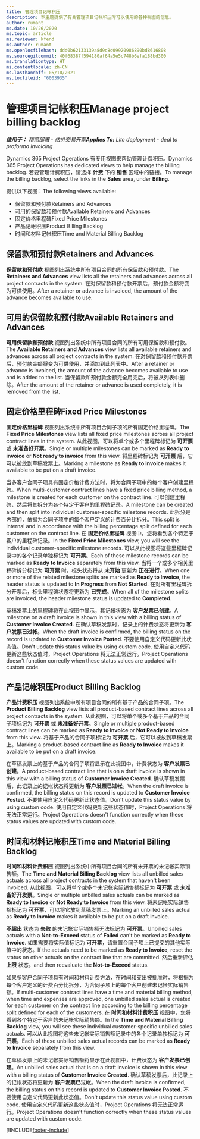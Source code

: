 ```yaml
---
title: 管理项目记帐积压
description: 本主题提供了有关管理项目记帐积压时可以使用的各种视图的信息。
author: rumant
ms.date: 10/26/2020
ms.topic: article
ms.reviewer: kfend
ms.author: rumant
ms.openlocfilehash: ddd0b62133139a8d9d8d09920986890bd8616808
ms.sourcegitcommit: 40f68387f594180af64a5e5c748b6efa188bd300
ms.translationtype: HT
ms.contentlocale: zh-CN
ms.lasthandoff: 05/10/2021
ms.locfileid: "6003935"
---
```

# <a name="manage-project-billing-backlog"></a><span data-ttu-id="032e2-103">管理项目记帐积压</span><span class="sxs-lookup"><span data-stu-id="032e2-103">Manage project billing backlog</span></span> 

<span data-ttu-id="032e2-104">_**适用于：** 精简部署 - 估价交易开票_</span><span class="sxs-lookup"><span data-stu-id="032e2-104">_**Applies To:** Lite deployment - deal to proforma invoicing_</span></span>

<span data-ttu-id="032e2-105">Dynamics 365 Project Operations 有专用视图来帮助管理计费积压。</span><span class="sxs-lookup"><span data-stu-id="032e2-105">Dynamics 365 Project Operations has dedicated views to help manage the billing backlog.</span></span> <span data-ttu-id="032e2-106">若要管理计费积压，请选择 **计费** 下的 **销售** 区域中的链接。</span><span class="sxs-lookup"><span data-stu-id="032e2-106">To manage the billing backlog, select the links in the **Sales** area, under **Billing**.</span></span> 

<span data-ttu-id="032e2-107">提供以下视图：</span><span class="sxs-lookup"><span data-stu-id="032e2-107">The following views available:</span></span>

- <span data-ttu-id="032e2-108">保留款和预付款</span><span class="sxs-lookup"><span data-stu-id="032e2-108">Retainers and Advances</span></span>
- <span data-ttu-id="032e2-109">可用的保留款和预付款</span><span class="sxs-lookup"><span data-stu-id="032e2-109">Available Retainers and Advances</span></span>
- <span data-ttu-id="032e2-110">固定价格里程碑</span><span class="sxs-lookup"><span data-stu-id="032e2-110">Fixed Price Milestones</span></span>
- <span data-ttu-id="032e2-111">产品记帐积压</span><span class="sxs-lookup"><span data-stu-id="032e2-111">Product Billing Backlog</span></span>
- <span data-ttu-id="032e2-112">时间和材料记帐积压</span><span class="sxs-lookup"><span data-stu-id="032e2-112">Time and Material Billing Backlog</span></span>

## <a name="retainers-and-advances"></a><span data-ttu-id="032e2-113">保留款和预付款</span><span class="sxs-lookup"><span data-stu-id="032e2-113">Retainers and Advances</span></span>

<span data-ttu-id="032e2-114">**保留款和预付款** 视图列出系统中所有项目合同的所有保留款和预付款。</span><span class="sxs-lookup"><span data-stu-id="032e2-114">The **Retainers and Advances** view lists all the retainers and advances across all project contracts in the system.</span></span> <span data-ttu-id="032e2-115">在对保留款和预付款开票后，预付款金额将变为可供使用。</span><span class="sxs-lookup"><span data-stu-id="032e2-115">After a retainer or advance is invoiced, the amount of the advance becomes available to use.</span></span>

## <a name="available-retainers-and-advances"></a><span data-ttu-id="032e2-116">可用的保留款和预付款</span><span class="sxs-lookup"><span data-stu-id="032e2-116">Available Retainers and Advances</span></span>

<span data-ttu-id="032e2-117">**可用保留款和预付款** 视图列出系统中所有项目合同的所有可用保留款和预付款。</span><span class="sxs-lookup"><span data-stu-id="032e2-117">The **Available Retainers and Advances** view lists all available retainers and advances across all project contracts in the system.</span></span> <span data-ttu-id="032e2-118">在对保留款和预付款开票后，预付款金额将变为可供使用，并添加到此列表中。</span><span class="sxs-lookup"><span data-stu-id="032e2-118">After a retainer or advance is invoiced, the amount of the advance becomes available to use and is added to the list.</span></span> <span data-ttu-id="032e2-119">当保留款和预付款金额完全用完后，将被从列表中删除。</span><span class="sxs-lookup"><span data-stu-id="032e2-119">After the amount of the retainer or advance is used completely, it is removed from the list.</span></span>

## <a name="fixed-price-milestones"></a><span data-ttu-id="032e2-120">固定价格里程碑</span><span class="sxs-lookup"><span data-stu-id="032e2-120">Fixed Price Milestones</span></span>

<span data-ttu-id="032e2-121">**固定价格里程碑** 视图列出系统中所有项目合同子项的所有固定价格里程碑。</span><span class="sxs-lookup"><span data-stu-id="032e2-121">The **Fixed Price Milestones** view lists all fixed price milestones across all project contract lines in the system.</span></span> <span data-ttu-id="032e2-122">从此视图，可以将单个或多个里程碑标记为 **可开票** 或 **未准备好开票**。</span><span class="sxs-lookup"><span data-stu-id="032e2-122">Single or multiple milestones can be marked as **Ready to invoice** or **Not ready to invoice** from this view.</span></span> <span data-ttu-id="032e2-123">将里程碑标记为 **可开票** 后，它可以被放到草稿发票上。</span><span class="sxs-lookup"><span data-stu-id="032e2-123">Marking a milestone as **Ready to invoice** makes it available to be put on a draft invoice.</span></span>

<span data-ttu-id="032e2-124">当多客户合同子项具有固定价格计费方法时，将为合同子项中的每个客户创建里程碑。</span><span class="sxs-lookup"><span data-stu-id="032e2-124">When multi-customer contract lines have a fixed price billing method, a milestone is created for each customer on the contract line.</span></span> <span data-ttu-id="032e2-125">可以创建里程碑，然后将其拆分为各个特定于客户的里程碑记录。</span><span class="sxs-lookup"><span data-stu-id="032e2-125">A milestone can be created and then split into individual customer-specific milestone records.</span></span> <span data-ttu-id="032e2-126">此拆分是内部的，依据为合同子项中的每个客户定义的计费百分比拆分。</span><span class="sxs-lookup"><span data-stu-id="032e2-126">This split is internal and in accordance with the billing percentage split defined for each customer on the contract line.</span></span> <span data-ttu-id="032e2-127">在 **固定价格里程碑** 视图中，您将看到各个特定于客户的里程碑记录。</span><span class="sxs-lookup"><span data-stu-id="032e2-127">In the **Fixed Price Milestones** view, you will see the individual customer-specific milestone records.</span></span> <span data-ttu-id="032e2-128">可以从此视图将这些里程碑记录中的各个记录单独标记为 **可开票**。</span><span class="sxs-lookup"><span data-stu-id="032e2-128">Each of these milestone records can be marked as **Ready to Invoice** separately from this view.</span></span> <span data-ttu-id="032e2-129">当将一个或多个相关里程碑拆分标记为 **可开票** 时，标头状态将从 **未开始** 更新为 **正在进行**。</span><span class="sxs-lookup"><span data-stu-id="032e2-129">When one or more of the related milestone splits are marked as **Ready to Invoice**, the header status is updated to **In Progress** from **Not Started**.</span></span> <span data-ttu-id="032e2-130">在对所有里程碑拆分开票后，标头里程碑状态将更新为 **已完成**。</span><span class="sxs-lookup"><span data-stu-id="032e2-130">When all of the milestone splits are invoiced, the header milestone status is updated to **Completed**.</span></span>

<span data-ttu-id="032e2-131">草稿发票上的里程碑将在此视图中显示，其记帐状态为 **客户发票已创建**。</span><span class="sxs-lookup"><span data-stu-id="032e2-131">A milestone on a draft invoice is shown in this view with a billing status of **Customer Invoice Created**.</span></span> <span data-ttu-id="032e2-132">在确认草稿发票时，记录上的计费状态将更新为 **客户发票已过帐**。</span><span class="sxs-lookup"><span data-stu-id="032e2-132">When the draft invoice is confirmed, the billing status on the record is updated to **Customer Invoice Posted**.</span></span> <span data-ttu-id="032e2-133">不要使用自定义代码更新此状态值。</span><span class="sxs-lookup"><span data-stu-id="032e2-133">Don't update this status value by using custom code.</span></span> <span data-ttu-id="032e2-134">使用自定义代码更新这些状态值时，Project Operations 将无法正常运行。</span><span class="sxs-lookup"><span data-stu-id="032e2-134">Project Operations doesn't function correctly when these status values are updated with custom code.</span></span>

## <a name="product-billing-backlog"></a><span data-ttu-id="032e2-135">产品记帐积压</span><span class="sxs-lookup"><span data-stu-id="032e2-135">Product Billing Backlog</span></span>

<span data-ttu-id="032e2-136">**产品计费积压** 视图列出系统中所有项目合同的所有基于产品的合同子项。</span><span class="sxs-lookup"><span data-stu-id="032e2-136">The **Product Billing Backlog** view lists all product-based contract lines across all project contracts in the system.</span></span> <span data-ttu-id="032e2-137">从此视图，可以将单个或多个基于产品的合同子项标记为 **可开票** 或 **未准备好开票**。</span><span class="sxs-lookup"><span data-stu-id="032e2-137">Single or multiple product-based contract lines can be marked as **Ready to Invoice** or **Not Ready to Invoice** from this view.</span></span> <span data-ttu-id="032e2-138">将基于产品的合同子项标记为 **可开票** 后，它可以被放到草稿发票上。</span><span class="sxs-lookup"><span data-stu-id="032e2-138">Marking a product-based contract line as **Ready to Invoice** makes it available to be put on a draft invoice.</span></span>

<span data-ttu-id="032e2-139">在草稿发票上的基于产品的合同子项将显示在此视图中，计费状态为 **客户发票已创建**。</span><span class="sxs-lookup"><span data-stu-id="032e2-139">A product-based contract line that is on a draft invoice is shown in this view with a billing status of **Customer Invoice Created**.</span></span> <span data-ttu-id="032e2-140">确认草稿发票后，此记录上的记帐状态将更新为 **客户发票已过帐**。</span><span class="sxs-lookup"><span data-stu-id="032e2-140">When the draft invoice is confirmed, the billing status on this record is updated to **Customer Invoice Posted**.</span></span> <span data-ttu-id="032e2-141">不要使用自定义代码更新此状态值。</span><span class="sxs-lookup"><span data-stu-id="032e2-141">Don't update this status value by using custom code.</span></span> <span data-ttu-id="032e2-142">使用自定义代码更新这些状态值时，Project Operations 将无法正常运行。</span><span class="sxs-lookup"><span data-stu-id="032e2-142">Project Operations doesn't function correctly when these status values are updated with custom code.</span></span>

## <a name="time-and-material-billing-backlog"></a><span data-ttu-id="032e2-143">时间和材料记帐积压</span><span class="sxs-lookup"><span data-stu-id="032e2-143">Time and Material Billing Backlog</span></span>

<span data-ttu-id="032e2-144">**时间和材料计费积压** 视图列出系统中所有项目合同的所有未开票的未记帐实际销售额。</span><span class="sxs-lookup"><span data-stu-id="032e2-144">The **Time and Material Billing Backlog** view lists all unbilled sales actuals across all project contracts in the system that haven't been invoiced.</span></span> <span data-ttu-id="032e2-145">从此视图，可以将单个或多个未记帐实际销售额标记为 **可开票** 或 **未准备好开发票**。</span><span class="sxs-lookup"><span data-stu-id="032e2-145">Single or multiple unbilled sales actuals can be marked as **Ready to Invoice** or **Not Ready to Invoice** from this view.</span></span> <span data-ttu-id="032e2-146">将未记帐实际销售额标记为 **可开票**，可以将它放到草稿发票上。</span><span class="sxs-lookup"><span data-stu-id="032e2-146">Marking an unbilled sales actual as **Ready to Invoice** makes it available to be put on a draft invoice.</span></span>

<span data-ttu-id="032e2-147">**不超出** 状态为 **失败** 的未记帐实际销售额无法标记为 **可开票**。</span><span class="sxs-lookup"><span data-stu-id="032e2-147">Unbilled sales actuals with a **Not-to-Exceed** status of **Failed** can't be marked as **Ready to Invoice**.</span></span> <span data-ttu-id="032e2-148">如果需要将实际值标记为 **可开票**，请重置合同子项上已提交的其他实际值中的状态。</span><span class="sxs-lookup"><span data-stu-id="032e2-148">If the actuals need to be marked as **Ready to Invoice**, reset the status on other actuals on the contract line that are committed.</span></span> <span data-ttu-id="032e2-149">然后重新评估 **上限** 状态。</span><span class="sxs-lookup"><span data-stu-id="032e2-149">and then reevaluate the **Not-to-Exceed** status.</span></span>

<span data-ttu-id="032e2-150">如果多客户合同子项具有时间和材料计费方法，在时间和支出被批准时，将根据为每个客户定义的计费百分比拆分，为合同子项上的每个客户创建未记帐实际销售额。</span><span class="sxs-lookup"><span data-stu-id="032e2-150">If multi-customer contract lines have a time and material billing method, when time and expenses are approved, one unbilled sales actual is created for each customer on the contract line according to the billing percentage split defined for each of the customers.</span></span> <span data-ttu-id="032e2-151">在 **时间和材料计费积压** 视图中，您将看到各个特定于客户的未记帐实际销售额。</span><span class="sxs-lookup"><span data-stu-id="032e2-151">In the **Time and Material Billing Backlog** view, you will see these individual customer-specific unbilled sales actuals.</span></span> <span data-ttu-id="032e2-152">可以从此视图将这些未记帐实际销售额记录中的各个记录单独标记为 **可开票**。</span><span class="sxs-lookup"><span data-stu-id="032e2-152">Each of these unbilled sales actual records can be marked as **Ready to Invoice** separately from this view.</span></span>

<span data-ttu-id="032e2-153">在草稿发票上的未记帐实际销售额将显示在此视图中，计费状态为 **客户发票已创建**。</span><span class="sxs-lookup"><span data-stu-id="032e2-153">An unbilled sales actual that is on a draft invoice is shown in this view with a billing status of **Customer Invoice Created**.</span></span> <span data-ttu-id="032e2-154">确认草稿发票后，此记录上的记帐状态将更新为 **客户发票已过帐**。</span><span class="sxs-lookup"><span data-stu-id="032e2-154">When the draft invoice is confirmed, the billing status on this record is updated to **Customer Invoice Posted**.</span></span> <span data-ttu-id="032e2-155">不要使用自定义代码更新此状态值。</span><span class="sxs-lookup"><span data-stu-id="032e2-155">Don't update this status value using custom code.</span></span> <span data-ttu-id="032e2-156">使用自定义代码更新这些状态值时，Project Operations 将无法正常运行。</span><span class="sxs-lookup"><span data-stu-id="032e2-156">Project Operations doesn't function correctly when these status values are updated with custom code.</span></span>


[!INCLUDE[footer-include](../../includes/footer-banner.md)]
